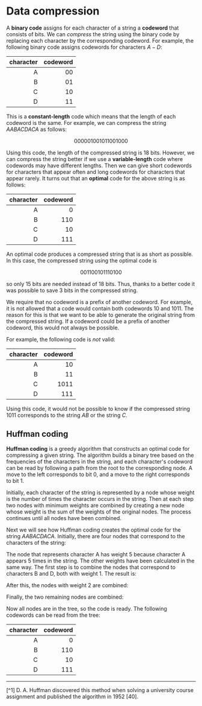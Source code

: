 # Data compression

A **binary code** assigns for each character
of a string a  **codeword** that consists of bits.
We can _compress_ the string using the binary code
by replacing each character by the
corresponding codeword.
For example, the following binary code
assigns codewords for characters $A-D$:

| character | codeword |
|----------:|---------:|
|A|00|
|B|01|
|C|10|
|D|11|

This is a **constant-length** code which means that the length of each codeword is
the same. For example, we can compress the string _AABACDACA_ as follows:

$$
000001001011001000
$$

Using this code, the length of the compressed
string is 18 bits.
However, we can compress the string better
if we use a **variable-length** code
where codewords may have different lengths.
Then we can give short codewords for
characters that appear often
and long codewords for characters
that appear rarely.
It turns out that an **optimal** code
for the above string is as follows:


| character | codeword |
|----------:|---------:|
|A|0|
|B|110|
|C|10|
|D|111|

An optimal code produces a compressed string that is as short as possible. In this
case, the compressed string using the optimal code is

$$
001100101110100
$$

so only 15 bits are needed instead of 18 bits.
Thus, thanks to a better code it was possible to
save 3 bits in the compressed string.

We require that no codeword
is a prefix of another codeword.
For example, it is not allowed that a code
would contain both codewords 10
and 1011.
The reason for this is that we want
to be able to generate the original string
from the compressed string.
If a codeword could be a prefix of another codeword,
this would not always be possible.

For example, the following code is _not_ valid:

| character | codeword |
|----------:|---------:|
|A|10|
|B|11|
|C|1011|
|D|111|

Using this code, it would not be possible to know if the compressed string 1011
corresponds to the string _AB_ or the string _C_.

## Huffman coding

**Huffman coding** is a greedy algorithm
that constructs an optimal code for
compressing a given string.
The algorithm builds a binary tree
based on the frequencies of the characters
in the string,
and each character's codeword can be read
by following a path from the root to
the corresponding node.
A move to the left corresponds to bit 0,
and a move to the right corresponds to bit 1.

Initially, each character of the string is
represented by a node whose weight is the
number of times the character occurs in the string.
Then at each step two nodes with minimum weights
are combined by creating
a new node whose weight is the sum of the weights
of the original nodes.
The process continues until all nodes have been combined.

Next we will see how Huffman coding creates
the optimal code for the string
_AABACDACA_.
Initially, there are four nodes that correspond
to the characters of the string:


<script type="text/tikz">
\begin{tikzpicture}[scale=0.9]
\node[draw, circle] (1) at (0,0) {5};
\node[draw, circle] (2) at (2,0) {1};
\node[draw, circle] (3) at (4,0) {2};
\node[draw, circle] (4) at (6,0) {1};

\node[color=blue] at (0,-0.75) {\texttt{A}};
\node[color=blue] at (2,-0.75) {\texttt{B}};
\node[color=blue] at (4,-0.75) {\texttt{C}};
\node[color=blue] at (6,-0.75) {\texttt{D}};

\end{tikzpicture}
</script>

The node that represents character A has weight 5 because character A appears 5
times in the string. The other weights have been calculated in the same way.
The first step is to combine the nodes that correspond to characters B and D,
both with weight 1. The result is:


<script type="text/tikz">
\begin{tikzpicture}[scale=0.9]
\node[draw, circle] (1) at (0,0) {5};
\node[draw, circle] (3) at (2,0) {2};
\node[draw, circle] (2) at (4,0) {1};
\node[draw, circle] (4) at (6,0) {1};
\node[draw, circle] (5) at (5,1) {2};

\node[color=blue] at (0,-0.75) {\texttt{A}};
\node[color=blue] at (2,-0.75) {\texttt{C}};
\node[color=blue] at (4,-0.75) {\texttt{B}};
\node[color=blue] at (6,-0.75) {\texttt{D}};

\node at (4.3,0.7) {0};
\node at (5.7,0.7) {1};

\path[draw,thick,-] (2) -- (5);
\path[draw,thick,-] (4) -- (5);
\end{tikzpicture}
</script>

After this, the nodes with weight 2 are combined:

<script type="text/tikz">
\begin{tikzpicture}[scale=0.9]
\node[draw, circle] (1) at (1,0) {5};
\node[draw, circle] (3) at (3,1) {2};
\node[draw, circle] (2) at (4,0) {1};
\node[draw, circle] (4) at (6,0) {1};
\node[draw, circle] (5) at (5,1) {2};
\node[draw, circle] (6) at (4,2) {4};

\node[color=blue] at (1,-0.75) {\texttt{A}};
\node[color=blue] at (3,1-0.75) {\texttt{C}};
\node[color=blue] at (4,-0.75) {\texttt{B}};
\node[color=blue] at (6,-0.75) {\texttt{D}};

\node at (4.3,0.7) {0};
\node at (5.7,0.7) {1};
\node at (3.3,1.7) {0};
\node at (4.7,1.7) {1};

\path[draw,thick,-] (2) -- (5);
\path[draw,thick,-] (4) -- (5);
\path[draw,thick,-] (3) -- (6);
\path[draw,thick,-] (5) -- (6);
\end{tikzpicture}
</script>

Finally, the two remaining nodes are combined:

<script type="text/tikz">
\begin{tikzpicture}[scale=0.9]
\node[draw, circle] (1) at (2,2) {5};
\node[draw, circle] (3) at (3,1) {2};
\node[draw, circle] (2) at (4,0) {1};
\node[draw, circle] (4) at (6,0) {1};
\node[draw, circle] (5) at (5,1) {2};
\node[draw, circle] (6) at (4,2) {4};
\node[draw, circle] (7) at (3,3) {9};

\node[color=blue] at (2,2-0.75) {\texttt{A}};
\node[color=blue] at (3,1-0.75) {\texttt{C}};
\node[color=blue] at (4,-0.75) {\texttt{B}};
\node[color=blue] at (6,-0.75) {\texttt{D}};

\node at (4.3,0.7) {0};
\node at (5.7,0.7) {1};
\node at (3.3,1.7) {0};
\node at (4.7,1.7) {1};
\node at (2.3,2.7) {0};
\node at (3.7,2.7) {1};

\path[draw,thick,-] (2) -- (5);
\path[draw,thick,-] (4) -- (5);
\path[draw,thick,-] (3) -- (6);
\path[draw,thick,-] (5) -- (6);
\path[draw,thick,-] (1) -- (7);
\path[draw,thick,-] (6) -- (7);
\end{tikzpicture}
</script>

Now all nodes are in the tree, so the code is ready.
The following codewords can be read from the tree:

| character | codeword |
|----------:|---------:|
|A|0|
|B|110|
|C|10|
|D|111|

___

[^1] D. A. Huffman discovered this method when solving a university course assignment and published the algorithm in 1952 [40].


